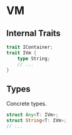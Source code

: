 # VM

## Internal Traits

```rust
trait IContainer;
trait IVm {
    type String;
    // ...
}
```

## Types

Concrete types.

```rust
struct Any<T: IVm>;
struct String<T: IVm>;
// ...
```
